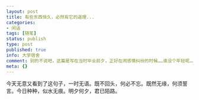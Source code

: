 ```yaml
---
layout: post
title: 有些东西恒久，必然有它的道理...
categories:
- 闲话
tags: [随笔]
status: publish
type: post
published: true
info: 大学宿舍
comment: 别的不说吧，这篇是写在当时毕业前夕，正好在闹感情纠纷的时候……谁没个年轻呢……
meta: {}
---
```

今天无意又看到了这句子，一时无语。既不回头，何必不忘。既然无缘，何须誓言。今日种种，似水无痕。明夕何夕，君已陌路。
